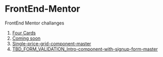 # FrontEnd-Mentor
FrontEnd Mentor challanges

1. <a href="https://tspinjac.github.io/FrontEnd-Mentor/1_Cards/index.html">Four Cards</a>
2. <a href="https://tspinjac.github.io/FrontEnd-Mentor/2_Coming_soon_email/index.html">Coming soon</a>
3. <a href="https://tspinjac.github.io/FrontEnd-Mentor/3_single-price-grid-component-master/index.html">Single-price-grid-component-master</a>
4. <a href="https://tspinjac.github.io/FrontEnd-Mentor/4_intro-component-with-signup-form-master/index.html">TBD_FORM_VALIDATION_Intro-component-with-signup-form-master</a>

